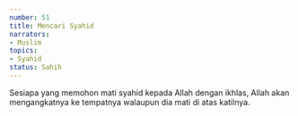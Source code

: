 ```yaml
---
number: 51
title: Mencari Syahid
narrators:
- Muslim
topics:
- Syahid
status: Sahih
---
```


Sesiapa yang memohon mati syahid kepada Allah dengan ikhlas, Allah akan mengangkatnya ke tempatnya walaupun dia mati di atas katilnya.
